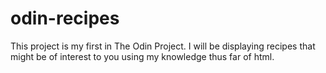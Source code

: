 # odin-recipes
This project is my first in The Odin Project.  I will be displaying recipes that might be of interest to you using my knowledge thus far of html.